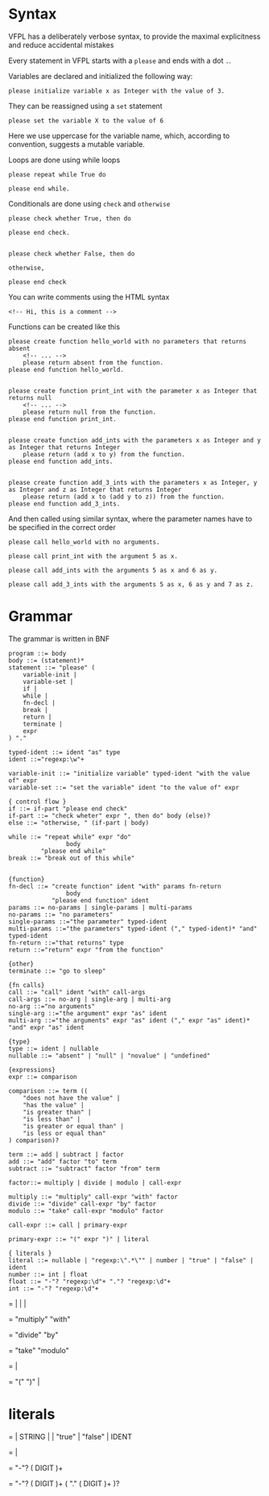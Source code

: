 # Syntax

VFPL has a deliberately verbose syntax, to provide the maximal explicitness and reduce accidental mistakes

Every statement in VFPL starts with a `please` and ends with a dot `.`.

Variables are declared and initialized the following way:

```vfpl
please initialize variable x as Integer with the value of 3.
```

They can be reassigned using a `set` statement

```vfpl
please set the variable X to the value of 6
```

Here we use uppercase for the variable name, which, according to convention, suggests a mutable variable.

Loops are done using while loops

```vfpl
please repeat while True do
    
please end while.
```

Conditionals are done using `check` and `otherwise`

```vfpl
please check whether True, then do

please end check.


please check whether False, then do

otherwise,

please end check
```

You can write comments using the HTML syntax

```vfpl
<!-- Hi, this is a comment -->
```

Functions can be created like this

```vfpl
please create function hello_world with no parameters that returns absent
    <!-- ... -->
    please return absent from the function.
please end function hello_world.


please create function print_int with the parameter x as Integer that returns null
    <!-- ... -->
    please return null from the function.
please end function print_int.


please create function add_ints with the parameters x as Integer and y as Integer that returns Integer
    please return (add x to y) from the function.
please end function add_ints.


please create function add_3_ints with the parameters x as Integer, y as Integer and z as Integer that returns Integer
    please return (add x to (add y to z)) from the function.
please end function add_3_ints.
```

And then called using similar syntax, where the parameter names have to be specified in the correct order

```
please call hello_world with no arguments.

please call print_int with the argument 5 as x.

please call add_ints with the arguments 5 as x and 6 as y.

please call add_3_ints with the arguments 5 as x, 6 as y and 7 as z.
```

# Grammar

The grammar is written in BNF

```bnf
program ::= body
body ::= (statement)*
statement ::= "please" (
    variable-init |
    variable-set |
    if |
    while |
    fn-decl |
    break |
    return |
    terminate |
    expr
) "."

typed-ident ::= ident "as" type
ident ::="regexp:\w"+

variable-init ::= "initialize variable" typed-ident "with the value of" expr
variable-set ::= "set the variable" ident "to the value of" expr

{ control flow }
if ::= if-part "please end check"
if-part ::= "check wheter" expr ", then do" body (else)?
else ::= "otherwise, " (if-part | body)

while ::= "repeat while" expr "do"
                body
         "please end while"
break ::= "break out of this while"


{function}
fn-decl ::= "create function" ident "with" params fn-return
                body
            "please end function" ident
params ::= no-params | single-params | multi-params
no-params ::= "no parameters"
single-params ::="the parameter" typed-ident
multi-params ::="the parameters" typed-ident ("," typed-ident)* "and" typed-ident
fn-return ::="that returns" type
return ::="return" expr "from the function"

{other}
terminate ::= "go to sleep"

{fn calls}
call ::= "call" ident "with" call-args
call-args ::= no-arg | single-arg | multi-arg
no-arg ::="no arguments"
single-arg ::="the argument" expr "as" ident
multi-arg ::="the arguments" expr "as" ident ("," expr "as" ident)* "and" expr "as" ident

{type}
type ::= ident | nullable
nullable ::= "absent" | "null" | "novalue" | "undefined"

{expressions}
expr ::= comparison

comparison ::= term ((
    "does not have the value" |
    "has the value" |
    "is greater than" |
    "is less than" |
    "is greater or equal than" |
    "is less or equal than"
) comparison)?

term ::= add | subtract | factor
add ::= "add" factor "to" term
subtract ::= "subtract" factor "from" term

factor::= multiply | divide | modulo | call-expr

multiply ::= "multiply" call-expr "with" factor
divide ::= "divide" call-expr "by" factor
modulo ::= "take" call-expr "modulo" factor

call-expr ::= call | primary-expr

primary-expr ::= "(" expr ")" | literal

{ literals }
literal ::= nullable | "regexp:\".*\"" | number | "true" | "false" | ident
number ::= int | float
float ::= "-"? "regexp:\d"+ "."? "regexp:\d"+
int ::= "-"? "regexp:\d"+
```


<factor> = <multiply> | <divide> | <modulo> | <call-expr>

<multiply> = "multiply" <call-expr> "with" <factor>

<divide> = "divide" <call-expr> "by" <factor>

<modulo> = "take" <call-expr> "modulo" <factor>


<call-expr> = <call> | <literal>

<primary-expr> = "(" <expr> ")" | <literal>



# literals

<literal> = <nullable> | STRING | <number> | "true" | "false" | IDENT

<number> = <int> | <float>

<int> = "-"? ( DIGIT )+

<float> = "-"? ( DIGIT )+ ( "." ( DIGIT )+ )?
```